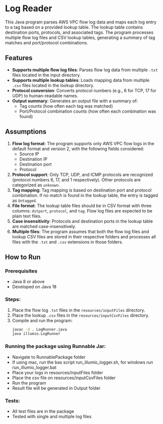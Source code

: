 # Log Reader

This Java program parses AWS VPC flow log data and maps each log entry to a tag based on a provided lookup table. The lookup table contains destination ports, protocols, and associated tags. The program processes multiple flow log files and CSV lookup tables, generating a summary of tag matches and port/protocol combinations.

## Features
- **Supports multiple flow log files**: Parses flow log data from multiple `.txt` files located in the input directory.
- **Supports multiple lookup tables**: Loads mapping data from multiple `.csv` files located in the lookup directory.
- **Protocol conversion**: Converts protocol numbers (e.g., 6 for TCP, 17 for UDP) to human-readable names.
- **Output summary**: Generates an output file with a summary of:
  - Tag counts (how often each tag was matched)
  - Port/Protocol combination counts (how often each combination was found)

## Assumptions
1. **Flow log format**: The program supports only AWS VPC flow logs in the default format and version 2, with the following fields considered:
   - Source IP
   - Destination IP
   - Destination port
   - Protocol
2. **Protocol support**: Only TCP, UDP, and ICMP protocols are recognized (protocol numbers 6, 17, and 1 respectively). Other protocols are categorized as `unknown`.
3. **Tag mapping**: Tag mapping is based on destination port and protocol combination. If no match is found in the lookup table, the entry is tagged as `Untagged`.
4. **File format**: The lookup table files should be in CSV format with three columns: `dstport`, `protocol`, and `tag`. Flow log files are expected to be plain text files.
5. **Case insensitivity**: Protocols and destination ports in the lookup table are matched case-insensitively.
6. **Multiple files**: The program assumes that both the flow log files and lookup CSV files are stored in their respective folders and processes all files with the `.txt` and `.csv` extensions in those folders.

## How to Run

### Prerequisites
- Java 8 or above
- Developed on Java 18 

### Steps:
1. Place the flow log `.txt` files in the `resources/inputFiles` directory.
2. Place the lookup `.csv` files in the `resources/inputCsvFiles` directory.
3. Compile and run the program:
   ```bash
   javac -d . LogRunner.java
   java illumio.LogRunner

### Running the package using Runnable Jar:
- Navigate to RunnablePackage folder
- If using mac, run the bas script run_illumio_logger.sh, for windows run run_illumio_logger.bat
- Place your logs in resources/inputFiles folder
- Place the csv file on  resources/inputCsvFiles folder
- Run the program
- Result file will be generated in Output folder

### Tests:
- All test files are in the package
- Tested with single and multiple log files
  
